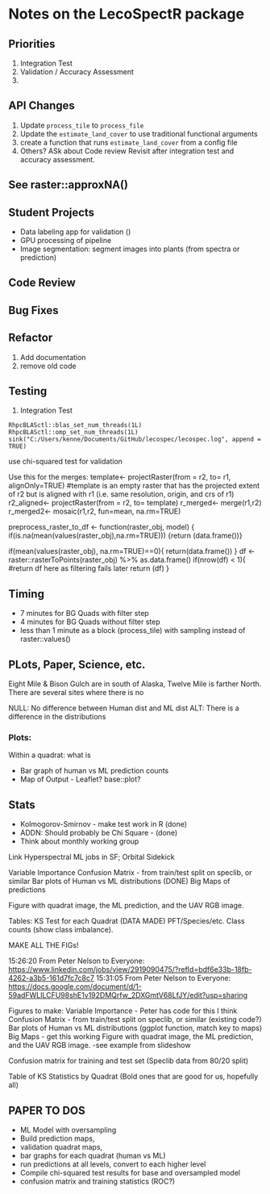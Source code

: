 # Notes on the LecoSpectR package

## Priorities
1. Integration Test
2. Validation / Accuracy Assessment
3. 

## API Changes
1. Update `process_tile` to `process_file`
2. Update the `estimate_land_cover` to use traditional functional arguments
3. create a function that runs `estimate_land_cover` from a config file
4. Others?  ASk about Code review
Revisit after integration test and accuracy assessment.


## See raster::approxNA()


## Student Projects
* Data labeling app for validation ()
* GPU processing of pipeline
* Image segmentation: segment images into plants (from spectra or prediction)

## Code Review


## Bug Fixes

## Refactor
1. Add documentation
2. remove old code

## Testing
1. Integration Test



`RhpcBLASctl::blas_set_num_threads(1L) RhpcBLASctl::omp_set_num_threads(1L) sink("C:/Users/kenne/Documents/GitHub/lecospec/lecospec.log", append = TRUE)`


use chi-squared test for validation


Use this for the merges:
template<- projectRaster(from = r2, to= r1, alignOnly=TRUE)
#template is an empty raster that has the projected extent of r2 but is aligned with r1 (i.e. same resolution, origin, and crs of r1)
r2_aligned<- projectRaster(from = r2, to= template)
r_merged<- merge(r1,r2) 
r_merged2<- mosaic(r1,r2, fun=mean, na.rm=TRUE)


preprocess_raster_to_df <- function(raster_obj, model) {
  if(is.na(mean(values(raster_obj),na.rm=TRUE)))
  {return (data.frame())}
   
  if(mean(values(raster_obj), na.rm=TRUE)==0){
    return(data.frame())
  }
    df <- raster::rasterToPoints(raster_obj) %>% as.data.frame()
    if(nrow(df) < 1){
        #return df here as filtering fails later
        return (df)
    }



## Timing
* 7 minutes for BG Quads with filter step
* 4 minutes for BG Quads without filter step
* less than 1 minute as a block (process_tile) with sampling instead of raster::values()


## PLots, Paper, Science, etc.

Eight Mile & Bison Gulch are in south of Alaska, Twelve Mile is farther North.  There are several sites where there is no

NULL: No difference between Human dist and ML dist
ALT: There is a difference in the distributions

### Plots:
  Within a quadrat: what is
  * Bar graph of human vs ML prediction counts
  * Map of Output - Leaflet? base::plot?

## Stats
* Kolmogorov-Smirnov - make test work in R (done)
* ADDN: Should probably be Chi Square - (done)
* Think about monthly working group

Link
Hyperspectral ML jobs in SF; Orbital Sidekick

Variable Importance
Confusion Matrix - from train/test split on speclib, or similar
Bar plots of Human vs ML distributions (DONE)
Big Maps of predictions 

Figure with quadrat image, the ML prediction, and the UAV RGB image.

Tables: KS Test for each Quadrat (DATA MADE)
PFT/Species/etc. Class counts (show class imbalance). 

MAKE ALL THE FIGs!



15:26:20 From  Peter Nelson  to  Everyone:
	https://www.linkedin.com/jobs/view/2919090475/?refId=bdf6e33b-18fb-4262-a3b5-161d7fc7c8c7
15:31:05 From  Peter Nelson  to  Everyone:
	https://docs.google.com/document/d/1-59adFWLILCFU98shE1v192DMQrfw_2DXGmtV68LfJY/edit?usp=sharing



Figures to make: 
    Variable Importance - Peter has code for this I think
    Confusion Matrix - from train/test split on speclib, or similar (existing code?)
    Bar plots of Human vs ML distributions (ggplot function, match key to maps)
    Big Maps - get this working
    Figure with quadrat image, the ML prediction, and the UAV RGB image. -see example from slideshow

Confusion matrix for training and test set (Speclib data from 80/20 split)

Table of KS Statistics by Quadrat (Bold ones that are good for us, hopefully all)

## PAPER TO DOS
* ML Model with oversampling
* Build prediction maps, 
* validation quadrat maps,
* bar graphs for each quadrat (human vs ML)
* run predictions at all levels, convert to each higher level
* Compile chi-squared test results for base and oversampled model
* confusion matrix and training statistics (ROC?)

